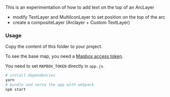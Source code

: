 This is an experimentation of how to add text on the top of an ArcLayer
- modify TextLayer and MultiIconLayer to set position on the top of the arc
- create a compositeLayer (Arclayer + Custom TextLayer)

### Usage

Copy the content of this folder to your project.

To see the base map, you need a [Mapbox access token](https://docs.mapbox.com/help/how-mapbox-works/access-tokens/).

You need to set `MAPBOX_TOKEN` directly in `app.js`.

```bash
# install dependencies
yarn
# bundle and serve the app with webpack
npm start
```
